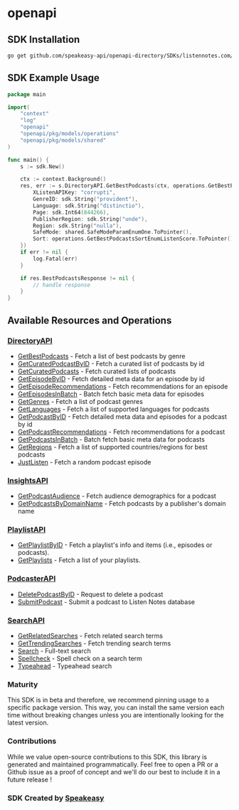 # openapi

<!-- Start SDK Installation -->
## SDK Installation

```bash
go get github.com/speakeasy-api/openapi-directory/SDKs/listennotes.com/2.0/go
```
<!-- End SDK Installation -->

## SDK Example Usage
<!-- Start SDK Example Usage -->
```go
package main

import(
	"context"
	"log"
	"openapi"
	"openapi/pkg/models/operations"
	"openapi/pkg/models/shared"
)

func main() {
    s := sdk.New()

    ctx := context.Background()
    res, err := s.DirectoryAPI.GetBestPodcasts(ctx, operations.GetBestPodcastsRequest{
        XListenAPIKey: "corrupti",
        GenreID: sdk.String("provident"),
        Language: sdk.String("distinctio"),
        Page: sdk.Int64(844266),
        PublisherRegion: sdk.String("unde"),
        Region: sdk.String("nulla"),
        SafeMode: shared.SafeModeParamEnumOne.ToPointer(),
        Sort: operations.GetBestPodcastsSortEnumListenScore.ToPointer(),
    })
    if err != nil {
        log.Fatal(err)
    }

    if res.BestPodcastsResponse != nil {
        // handle response
    }
}
```
<!-- End SDK Example Usage -->

<!-- Start SDK Available Operations -->
## Available Resources and Operations


### [DirectoryAPI](docs/directoryapi/README.md)

* [GetBestPodcasts](docs/directoryapi/README.md#getbestpodcasts) - Fetch a list of best podcasts by genre
* [GetCuratedPodcastByID](docs/directoryapi/README.md#getcuratedpodcastbyid) - Fetch a curated list of podcasts by id
* [GetCuratedPodcasts](docs/directoryapi/README.md#getcuratedpodcasts) - Fetch curated lists of podcasts
* [GetEpisodeByID](docs/directoryapi/README.md#getepisodebyid) - Fetch detailed meta data for an episode by id
* [GetEpisodeRecommendations](docs/directoryapi/README.md#getepisoderecommendations) - Fetch recommendations for an episode
* [GetEpisodesInBatch](docs/directoryapi/README.md#getepisodesinbatch) - Batch fetch basic meta data for episodes
* [GetGenres](docs/directoryapi/README.md#getgenres) - Fetch a list of podcast genres
* [GetLanguages](docs/directoryapi/README.md#getlanguages) - Fetch a list of supported languages for podcasts
* [GetPodcastByID](docs/directoryapi/README.md#getpodcastbyid) - Fetch detailed meta data and episodes for a podcast by id
* [GetPodcastRecommendations](docs/directoryapi/README.md#getpodcastrecommendations) - Fetch recommendations for a podcast
* [GetPodcastsInBatch](docs/directoryapi/README.md#getpodcastsinbatch) - Batch fetch basic meta data for podcasts
* [GetRegions](docs/directoryapi/README.md#getregions) - Fetch a list of supported countries/regions for best podcasts
* [JustListen](docs/directoryapi/README.md#justlisten) - Fetch a random podcast episode

### [InsightsAPI](docs/insightsapi/README.md)

* [GetPodcastAudience](docs/insightsapi/README.md#getpodcastaudience) - Fetch audience demographics for a podcast
* [GetPodcastsByDomainName](docs/insightsapi/README.md#getpodcastsbydomainname) - Fetch podcasts by a publisher's domain name

### [PlaylistAPI](docs/playlistapi/README.md)

* [GetPlaylistByID](docs/playlistapi/README.md#getplaylistbyid) - Fetch a playlist's info and items (i.e., episodes or podcasts).
* [GetPlaylists](docs/playlistapi/README.md#getplaylists) - Fetch a list of your playlists.

### [PodcasterAPI](docs/podcasterapi/README.md)

* [DeletePodcastByID](docs/podcasterapi/README.md#deletepodcastbyid) - Request to delete a podcast
* [SubmitPodcast](docs/podcasterapi/README.md#submitpodcast) - Submit a podcast to Listen Notes database

### [SearchAPI](docs/searchapi/README.md)

* [GetRelatedSearches](docs/searchapi/README.md#getrelatedsearches) - Fetch related search terms
* [GetTrendingSearches](docs/searchapi/README.md#gettrendingsearches) - Fetch trending search terms
* [Search](docs/searchapi/README.md#search) - Full-text search
* [Spellcheck](docs/searchapi/README.md#spellcheck) - Spell check on a search term
* [Typeahead](docs/searchapi/README.md#typeahead) - Typeahead search
<!-- End SDK Available Operations -->

### Maturity

This SDK is in beta and therefore, we recommend pinning usage to a specific package version.
This way, you can install the same version each time without breaking changes unless you are intentionally
looking for the latest version.

### Contributions

While we value open-source contributions to this SDK, this library is generated and maintained programmatically.
Feel free to open a PR or a Github issue as a proof of concept and we'll do our best to include it in a future release !

### SDK Created by [Speakeasy](https://docs.speakeasyapi.dev/docs/using-speakeasy/client-sdks)
